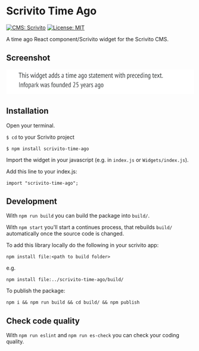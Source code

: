 # Scrivito Time Ago
[![CMS: Scrivito](https://img.shields.io/badge/CMS-Scrivito-brightgreen.svg)](https://scrivito.com) [![License: MIT](https://img.shields.io/badge/License-MIT-blue.svg)](https://opensource.org/licenses/MIT)

A time ago React component/Scrivito widget for the Scrivito CMS.

## Screenshot

![Screenshot](https://raw.githubusercontent.com/mdwp/scrivito-time-ago/master/time-ago-screenshot.png)

## Installation

Open your terminal.

`$ cd` to your Scrivito project

```
$ npm install scrivito-time-ago
```

Import the widget in your javascript (e.g. in `index.js` or `Widgets/index.js`).

Add this line to your index.js:

```
import "scrivito-time-ago";
```

## Development

With `npm run build` you can build the package into `build/`.

With `npm start` you'll start a continues process, that rebuilds `build/` automatically once the source code is changed.

To add this library locally do the following in your scrivito app:

```
npm install file:<path to build folder>
```

e.g.

```
npm install file:../scrivito-time-ago/build/
```

To publish the package:

```
npm i && npm run build && cd build/ && npm publish
```

## Check code quality

With `npm run eslint` and `npm run es-check` you can check your coding quality.



